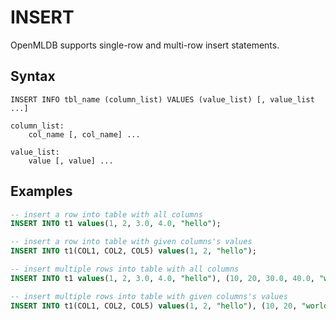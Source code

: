 # INSERT

OpenMLDB supports single-row and multi-row insert statements.

## Syntax

```
INSERT INFO tbl_name (column_list) VALUES (value_list) [, value_list ...]

column_list:
    col_name [, col_name] ...

value_list:
    value [, value] ...
```

## Examples

```SQL
-- insert a row into table with all columns
INSERT INTO t1 values(1, 2, 3.0, 4.0, "hello");

-- insert a row into table with given columns's values
INSERT INTO t1(COL1, COL2, COL5) values(1, 2, "hello");

-- insert multiple rows into table with all columns
INSERT INTO t1 values(1, 2, 3.0, 4.0, "hello"), (10, 20, 30.0, 40.0, "world");

-- insert multiple rows into table with given columns's values
INSERT INTO t1(COL1, COL2, COL5) values(1, 2, "hello"), (10, 20, "world");
```

